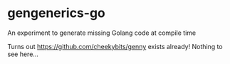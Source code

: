 # gengenerics-go
An experiment to generate missing Golang code at compile time

Turns out https://github.com/cheekybits/genny exists already! Nothing to see here...
